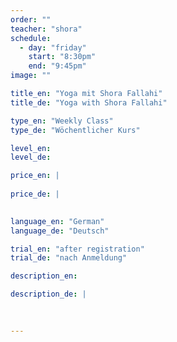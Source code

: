 ```yaml
---
order: ""
teacher: "shora"
schedule:
  - day: "friday"
    start: "8:30pm"
    end: "9:45pm"
image: ""

title_en: "Yoga mit Shora Fallahi"
title_de: "Yoga with Shora Fallahi"

type_en: "Weekly Class"
type_de: "Wöchentlicher Kurs"

level_en:
level_de:

price_en: |
  
price_de: |
  

language_en: "German"
language_de: "Deutsch"

trial_en: "after registration"
trial_de: "nach Anmeldung"

description_en:

description_de: |
 

  
---
```

